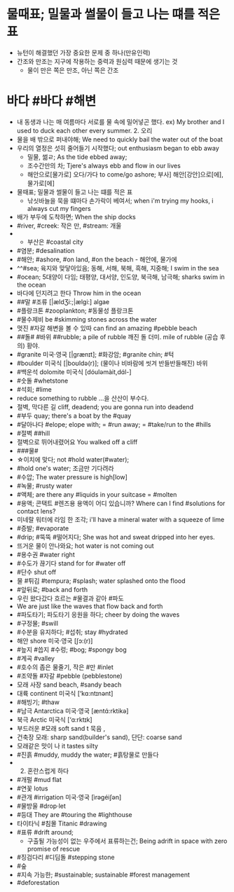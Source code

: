 # 물때표; 밀물과 썰물이 들고 나는 떄를 적은 표
* 뉴턴이 해결했던 가장 중요한 문제 중 하나(만유인력)
* 간조와 만조는 지구에 작용하는 중력과 원심력 때문에 생기는 것
	* 물이 만은 쪽은 만조, 아닌 쪽은 간조

# 바다 #바다 #해변
* 내 동생과 나는 매 여름마다 서로를 물 속에 밀어넣곤 했다. ex) My brother and I used to duck each other every summer. 2. 오리
* 물을 배 밖으로 퍼내야해; We need to quickly bail the water out of the boat
* 우리의 열정은 섯히 줄어들기 시작했다; out enthusiasm began to ebb away
	* 밀물, 썲ㄹ; As the tide ebbed away; 
	* 조수간만의 차; Tjere's always ebb and flow in our lives
	* 해안으로[물가로] 오다/가다  to come/go ashore; 부사] 해안[강안]으로[에], 물가로[에]
* 물때표; 밀물과 썰물이 들고 나는 떄를 적은 표
	* 낚싯바늘을 묵을 떄마다 손가락이 베여서; when i'm trying my hooks, i always cut my fingers
* 배가 부두에 도착하면; When the ship docks
* #river, #creek: 작은 만, #stream: 개울
* * 부산은 #coastal city
* #염분; #desalination
* #해안; #ashore, #on land, #on the beach - 해안에, 물가에 
* ^^#sea; 육지와 맞닿아있음; 동해, 서해, 북해, 흑해, 지중해; I swim in the sea
* #ocean; 5대양이 다임; 태평양, 대서양, 인도양, 북극해, 남극해; sharks swim in the ocean
* 바다에 던지려고 한다	Throw him in the ocean
* ##말 #조류	[|ӕldƷi:;|ӕlgi:] algae
* #플랑크톤	#zooplankton; #동물성 플랑크톤
* #물수제비	be #skimming stones across the water
* 멋진 #자갈 해변을 볼 수 있따	can find an amazing #pebble beach
* ##돌# #바위 ##rubble; a pile of rubble 깨진 돌 더미. mile of rubble (공습 후의) 황야.
* #granite 미국·영국 [|grӕnɪt]; #화강암; #granite chin; #턱
* #boulder 미국식 [|boʊldə(r)]; (물이나 비바람에 씻겨 반들반들해진) 바위 
* #백운석 dolomite 미국식 [dóuləmàit,dɑ́l-] 
* #숫돌 #whetstone
* #석회; #lime
* reduce something to rubble …을 산산이 부수다.
* 절벽, 막다른 길	cliff, deadend; you are gonna run into deadend
* #부두 quay; 	there's a boat by the #quay
* #달아나다 #elope; elope with; = #run away; = #take/run to the #hills 
* #절벽 ##hill
* 절벽으로 뛰어내렸어요 			 	You walked off a cliff
* ###물#
* ☆이치에 맞다; not #hold water(#water); 
* #hold one's water; 조금만 기다려라
* #수압; The water pressure is high[low]
* #녹물; #rusty water
* #액체; are there any #liquids in your suitcase = #molten
* #용액; 콘택트 #렌즈용 용액이 어디 있습니까? Where can I find #solutions for contact lens?
* 미네랄 워터에 라임 한 조각; i'll have a mineral water with a squeeze of lime
* #증발; #evaporate
* #drip; #뚝뚝 #떨어지다; She was hot and sweat dripped into her eyes.
* 뜨거운 물이 안나와요; hot water is not coming out
* #용수권 #water right
* #수도가 끊기다 stand for for #water off
* #단수 shut off
* 물 #튀김 #tempura; #splash; water splashed onto the flood
* #앞뒤로; #back and forth
* 우린 왔다갔다 흐르는 #물결과 같아 #파도 
* We are just like the waves that flow back and forth
* #파도타기; 파도타기 응원을 하다; cheer by doing the waves
* #구정물; #swill
* #수분을 유지하다; #섭취; stay #hydrated
* 해안	shore 미국·영국 [ʃɔ:(r)] 
* #늪지 #씁지 #수렁;	#bog; #spongy bog
* #계곡	#valley
* #호수의 좁은 물줄기, 작은 #만	#inlet
* #조약돌 #자갈	#pebble (pebblestone)
* 모래 사장	sand beach, #sandy beach
* 대륙	continent 미국식 [‘kɑ:ntɪnənt]
* #해빙기; #thaw
* #남극 Antarctica 미국·영국 [æntɑ́:rktikə]
* 북극 Arctic 미국식 [‘ɑ:rktɪk]
* 부드러운 #모래	soft sand t 묵음 , 
* 건축장 모래: sharp sand(builder's sand), 단단: coarse sand
* 모래같은 맛이 나	it tastes silty
* #진흙	#muddy, muddy the water; #흙탕물로 만들다
* 2. 혼란스럽게 하다
* #개펄	#mud flat
* #연꽃	lotus
* #관개	#irrigation 미국·영국 [ìrəɡéiʃən] 
* #물방울	#drop·let 
* #등대	They are #touring the #lighthouse
* 타이타닉 #침몰 	Titanic #drawing
* #표류	#drift around; 
	* 구출될 가능성이 없는 우주에서 표류하는건; Being adrift in space with zero promise of rescue
* #징검다리 #디딤돌	#stepping stone
* #숲
* #지속 가능한; #sustainable; sustainable #forest management
* #deforestation